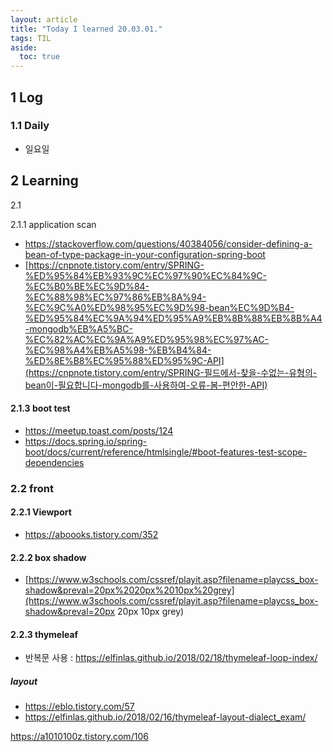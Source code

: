```yaml
---
layout: article
title: "Today I learned 20.03.01."
tags: TIL
aside:
  toc: true
---
```


## 1 Log

### 1.1 Daily

- 일요일




## 2 Learning

2.1 

2.1.1 application scan

- https://stackoverflow.com/questions/40384056/consider-defining-a-bean-of-type-package-in-your-configuration-spring-boot
- [https://cnpnote.tistory.com/entry/SPRING-%ED%95%84%EB%93%9C%EC%97%90%EC%84%9C-%EC%B0%BE%EC%9D%84-%EC%88%98%EC%97%86%EB%8A%94-%EC%9C%A0%ED%98%95%EC%9D%98-bean%EC%9D%B4-%ED%95%84%EC%9A%94%ED%95%A9%EB%8B%88%EB%8B%A4-mongodb%EB%A5%BC-%EC%82%AC%EC%9A%A9%ED%95%98%EC%97%AC-%EC%98%A4%EB%A5%98-%EB%B4%84-%ED%8E%B8%EC%95%88%ED%95%9C-API](https://cnpnote.tistory.com/entry/SPRING-필드에서-찾을-수없는-유형의-bean이-필요합니다-mongodb를-사용하여-오류-봄-편안한-API)

#### 2.1.3 boot test

- https://meetup.toast.com/posts/124
- https://docs.spring.io/spring-boot/docs/current/reference/htmlsingle/#boot-features-test-scope-dependencies



### 2.2 front

#### 2.2.1 Viewport 

- https://aboooks.tistory.com/352

#### 2.2.2 box shadow

- [https://www.w3schools.com/cssref/playit.asp?filename=playcss_box-shadow&preval=20px%2020px%2010px%20grey](https://www.w3schools.com/cssref/playit.asp?filename=playcss_box-shadow&preval=20px 20px 10px grey)

#### 2.2.3 thymeleaf

- 반복문 사용 : https://elfinlas.github.io/2018/02/18/thymeleaf-loop-index/

##### layout

- https://eblo.tistory.com/57
- https://elfinlas.github.io/2018/02/16/thymeleaf-layout-dialect_exam/



https://a1010100z.tistory.com/106